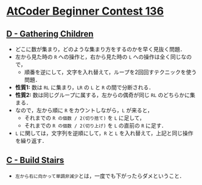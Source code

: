 # [AtCoder Beginner Contest 136](https://atcoder.jp/contests/abc136/tasks)

## [D - Gathering Children](https://atcoder.jp/contests/abc136/tasks/abc136_d)
- どこに数が集まり，どのような集まり方をするのかを早く見抜く問題．
- 左から見た時の `R` への操作と，右から見た時の `L` への操作は全く同じなので，
    - 順番を逆にして，文字を入れ替えて，ループを2回回すテクニックを使う問題．
- **性質1:** 数は `RL` に集まり，`LR` の `L` と `R` の間で分断される．
- **性質2:** 数は同じグループに属する，左からの偶奇が同じ `RL` のどちらかに集まる．
- なので，左から順に `R` をカウントしながら，`L` が来ると，
    - それまでの `R の個数 / 2(切り捨て)` を `L` に足して，
    - それまでの `R の個数 / 2(切り上げ)` を `L` の直前の `R` に足す．
- `L` に関しては，文字列を逆順にして，`R` と `L` を入れ替えて，上記と同じ操作を繰り返す．

## [C - Build Stairs](https://atcoder.jp/contests/abc136/tasks/abc136_c)
- `左から右に向かって単調非減少`とは，一度でも下がったらダメということ．
